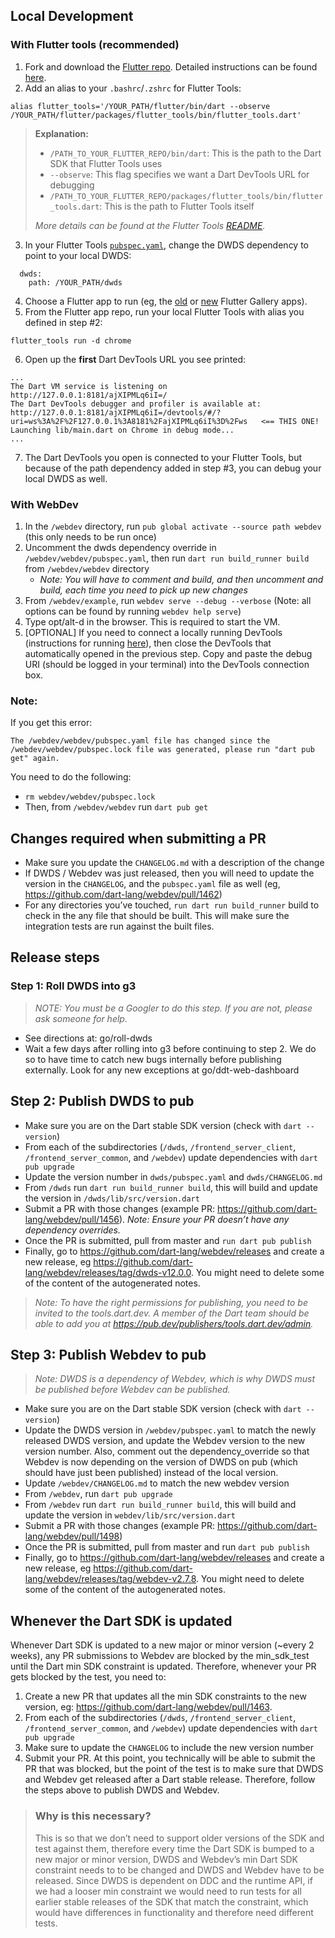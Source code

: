 ## Local Development

### With Flutter tools (recommended)

1. Fork and download the [Flutter repo](https://github.com/flutter/flutter). Detailed instructions can be found [here](https://github.com/flutter/flutter/wiki/Setting-up-the-Framework-development-environment).
1. Add an alias to your `.bashrc`/`.zshrc` for Flutter Tools:

```
alias flutter_tools='/YOUR_PATH/flutter/bin/dart --observe /YOUR_PATH/flutter/packages/flutter_tools/bin/flutter_tools.dart'
```

> **Explanation:**
>
> - `/PATH_TO_YOUR_FLUTTER_REPO/bin/dart`: This is the path to the Dart SDK that Flutter Tools uses
> - `--observe`: This flag specifies we want a Dart DevTools URL for debugging
> - `/PATH_TO_YOUR_FLUTTER_REPO/packages/flutter_tools/bin/flutter_tools.dart`: This is the path to Flutter Tools itself
>
> *More details can be found at the Flutter Tools [README](https://github.com/flutter/flutter/blob/master/packages/flutter_tools/README.md).*

3. In your Flutter Tools [`pubspec.yaml`](https://github.com/flutter/flutter/blob/master/packages/flutter_tools/pubspec.yaml), change the DWDS dependency to point to your local DWDS:

```
  dwds:
    path: /YOUR_PATH/dwds
```

4. Choose a Flutter app to run (eg, the [old](https://github.com/flutter/flutter/tree/master/dev/integration_tests/flutter_gallery) or [new](https://github.com/flutter/gallery) Flutter Gallery apps).
1. From the Flutter app repo, run your local Flutter Tools with alias you defined in step #2:

```
flutter_tools run -d chrome
```

6. Open up the **first** Dart DevTools URL you see printed:

```
...
The Dart VM service is listening on http://127.0.0.1:8181/ajXIPMLq6iI=/
The Dart DevTools debugger and profiler is available at: http://127.0.0.1:8181/ajXIPMLq6iI=/devtools/#/?uri=ws%3A%2F%2F127.0.0.1%3A8181%2FajXIPMLq6iI%3D%2Fws   <== THIS ONE!
Launching lib/main.dart on Chrome in debug mode...
...
```

7. The Dart DevTools you open is connected to your Flutter Tools, but because of the path dependency added in step #3, you can debug your local DWDS as well.

### With WebDev

1. In the `/webdev` directory, run `pub global activate --source path webdev` (this only needs to be run once)
1. Uncomment the dwds dependency override in `/webdev/webdev/pubspec.yaml`, then run `dart run build_runner build` from `/webdev/webdev` directory
   - *Note: You will have to comment and build, and then uncomment and build, each time you need to pick up new changes*
1. From `/webdev/example`, run `webdev serve --debug --verbose` (Note: all options can be found by running `webdev help serve`)
1. Type opt/alt-d in the browser. This is required to start the VM.
1. \[OPTIONAL\] If you need to connect a locally running DevTools (instructions for running [here](https://github.com/flutter/devtools/blob/master/CONTRIBUTING.md)), then close the DevTools that automatically opened in the previous step. Copy and paste the debug URI (should be logged in your terminal) into the DevTools connection box.

### Note:

If you get this error:

`The /webdev/webdev/pubspec.yaml file has changed since the /webdev/webdev/pubspec.lock file was generated, please run "dart pub get" again.`

You need to do the following:

- `rm webdev/webdev/pubspec.lock`
- Then, from `/webdev/webdev` run `dart pub get`

## Changes required when submitting a PR

- Make sure you update the `CHANGELOG.md` with a description of the change
- If DWDS / Webdev was just released, then you will need to update the version in the `CHANGELOG`, and the `pubspec.yaml` file as well (eg, https://github.com/dart-lang/webdev/pull/1462)
- For any directories you’ve touched, `run dart run build_runner` build to check in the any file that should be built. This will make sure the integration tests are run against the built files.

## Release steps

### Step 1: Roll DWDS into g3

> *NOTE: You must be a Googler to do this step. If you are not, please ask someone for help.*

- See directions at: go/roll-dwds
- Wait a few days after rolling into g3 before continuing to step 2. We do so to have time to catch new bugs internally before publishing externally. Look for any new exceptions at go/ddt-web-dashboard

## Step 2: Publish DWDS to pub

- Make sure you are on the Dart stable SDK version (check with `dart --version`)
- From each of the subdirectories (`/dwds`, `/frontend_server_client`, `/frontend_server_common`, and `/webdev`) update dependencies with `dart pub upgrade`
- Update the version number in `dwds/pubspec.yaml` and `dwds/CHANGELOG.md`
- From `/dwds` run `dart run build_runner build`, this will build and update the version in `/dwds/lib/src/version.dart`
- Submit a PR with those changes (example PR: https://github.com/dart-lang/webdev/pull/1456). *Note: Ensure your PR doesn’t have any dependency overrides.*
- Once the PR is submitted, pull from master and `run dart pub publish`
- Finally, go to https://github.com/dart-lang/webdev/releases and create a new release, eg https://github.com/dart-lang/webdev/releases/tag/dwds-v12.0.0. You might need to delete some of the content of the autogenerated notes.

> *Note: To have the right permissions for publishing, you need to be invited to the tools.dart.dev. A member of the Dart team should be able to add you at https://pub.dev/publishers/tools.dart.dev/admin.*

## Step 3: Publish Webdev to pub

> *Note: DWDS is a dependency of Webdev, which is why DWDS must be published before Webdev can be published.*

- Make sure you are on the Dart stable SDK version (check with `dart --version`)
- Update the DWDS version in `/webdev/pubspec.yaml` to match the newly released DWDS version, and update the Webdev version to the new version number. Also, comment out the dependency_override  so that Webdev is now depending on the version of DWDS on pub (which should have just been published) instead of the local version.
- Update `/webdev/CHANGELOG.md` to match the new webdev version
- From `/webdev`, run `dart pub upgrade`
- From `/webdev` run `dart run build_runner build`, this will build and update the version in `webdev/lib/src/version.dart`
- Submit a PR with those changes (example PR: https://github.com/dart-lang/webdev/pull/1498)
- Once the PR is submitted, pull from master and run `dart pub publish`
- Finally, go to https://github.com/dart-lang/webdev/releases and create a new release, eg https://github.com/dart-lang/webdev/releases/tag/webdev-v2.7.8. You might need to delete some of the content of the autogenerated notes.

## Whenever the Dart SDK is updated

Whenever Dart SDK is updated to a new major or minor version (~every 2 weeks), any PR submissions to Webdev are blocked by the min_sdk_test until the Dart min SDK constraint is updated. Therefore, whenever your PR gets blocked by the test, you need to:

1. Create a new PR that updates all the min SDK constraints to the new version, eg: https://github.com/dart-lang/webdev/pull/1463.
1. From each of the subdirectories (`/dwds`, `/frontend_server_client`, `/frontend_server_common`, and `/webdev`) update dependencies with `dart pub upgrade`
1. Make sure to update the `CHANGELOG` to include the new version number
1. Submit your PR. At this point, you technically will be able to submit the PR that was blocked, but the point of the test is to make sure that DWDS and Webdev get released after a Dart stable release. Therefore, follow the steps above to publish DWDS and Webdev.

> ### Why is this necessary?
>
> This is so that we don’t need to support older versions of the SDK and test against them, therefore every time the Dart SDK is bumped to a new major or minor version, DWDS and Webdev’s min Dart SDK constraint needs to to be changed and DWDS and Webdev have to be released.
> Since DWDS is dependent on DDC and the runtime API, if we had a looser min constraint we would need to run tests for all earlier stable releases of the SDK that match the constraint, which would have differences in functionality and therefore need different tests.
